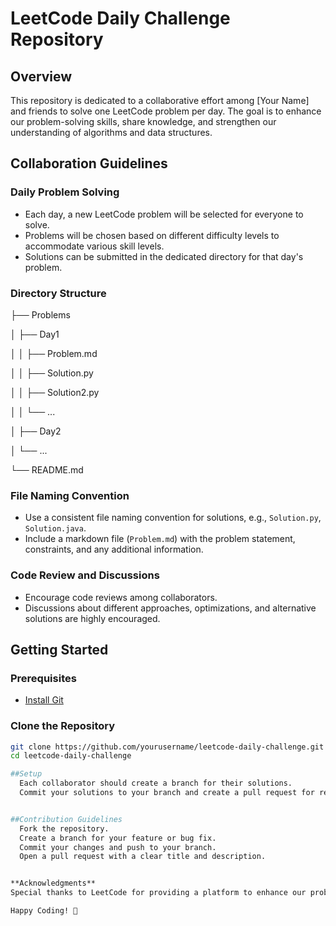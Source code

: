 # LeetCode Daily Challenge Repository

## Overview

This repository is dedicated to a collaborative effort among [Your Name] and friends to solve one LeetCode problem per day. The goal is to enhance our problem-solving skills, share knowledge, and strengthen our understanding of algorithms and data structures.

## Collaboration Guidelines

### Daily Problem Solving

- Each day, a new LeetCode problem will be selected for everyone to solve.
- Problems will be chosen based on different difficulty levels to accommodate various skill levels.
- Solutions can be submitted in the dedicated directory for that day's problem.

### Directory Structure

├── Problems

│ ├── Day1

│ │ ├── Problem.md

│ │ ├── Solution.py

│ │ ├── Solution2.py

│ │ └── ...

│ ├── Day2

│ └── ...

└── README.md

### File Naming Convention

- Use a consistent file naming convention for solutions, e.g., `Solution.py`, `Solution.java`.
- Include a markdown file (`Problem.md`) with the problem statement, constraints, and any additional information.

### Code Review and Discussions

- Encourage code reviews among collaborators.
- Discussions about different approaches, optimizations, and alternative solutions are highly encouraged.

## Getting Started

### Prerequisites

- [Install Git](https://git-scm.com/book/en/v2/Getting-Started-Installing-Git)

### Clone the Repository

```bash
git clone https://github.com/yourusername/leetcode-daily-challenge.git
cd leetcode-daily-challenge

##Setup
  Each collaborator should create a branch for their solutions.
  Commit your solutions to your branch and create a pull request for review.


##Contribution Guidelines
  Fork the repository.
  Create a branch for your feature or bug fix.
  Commit your changes and push to your branch.
  Open a pull request with a clear title and description.


**Acknowledgments**
Special thanks to LeetCode for providing a platform to enhance our problem-solving skills.

Happy Coding! 🚀

